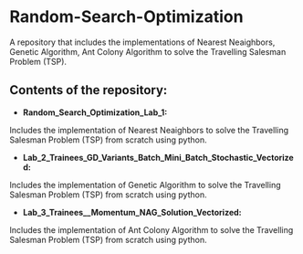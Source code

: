 # Random-Search-Optimization
A repository that includes the implementations of Nearest Neaighbors, Genetic Algorithm, Ant Colony Algorithm to solve the Travelling Salesman Problem (TSP).

## Contents of the repository:
  
- **Random_Search_Optimization_Lab_1:**
  
Includes the implementation of Nearest Neaighbors to solve the Travelling Salesman Problem (TSP) from scratch using python.


- **Lab_2_Trainees_GD_Variants_Batch_Mini_Batch_Stochastic_Vectorized:**
  
Includes the implementation of Genetic Algorithm to solve the Travelling Salesman Problem (TSP) from scratch using python.

  
- **Lab_3_Trainees__Momentum_NAG_Solution_Vectorized:**
  
Includes the implementation of Ant Colony Algorithm to solve the Travelling Salesman Problem (TSP) from scratch using python.
